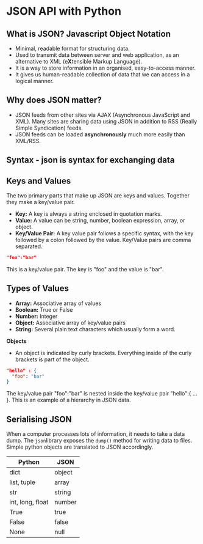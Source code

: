 # JSON API with Python 

## What is JSON? Javascript Object Notation 
- Minimal, readable format for structuring data.
- Used to transmit data between server and web application, as an alternative to XML (e**X**tensible Markup Language).
- It is a way to store information in an organised, easy-to-access manner.
- It gives us human-readable collection of data that we can access in a logical manner. 

## Why does JSON matter?

- JSON feeds from other sites via AJAX (Asynchronous JavaScript and XML). Many sites are sharing data using JSON in addition to RSS (Really Simple Syndication) feeds.
- JSON feeds can be loaded **asynchronously** much more easily than XML/RSS.

## Syntax - json is syntax for exchanging data

## Keys and Values 
The two primary parts that make up JSON are keys and values. 
Together they make a key/value pair. 

- **Key:** A key is always a string enclosed in quotation marks.
- **Value:** A value can be string, number, boolean expression, array, or object.
- **Key/Value Pair:** A key value pair follows a specific syntax, with the key followed by a colon followed by the value. Key/Value pairs are comma separated.

```json
"foo":"bar"
```
This is a key/value pair. The key is "foo" and the value is "bar".

## Types of Values
- **Array:** Associative array of values
- **Boolean:** True or False
- **Number:** Integer
- **Object:** Associative array of key/value pairs
- **String:** Several plain text characters which usually form a word.

**Objects**
- An object is indicated by curly brackets. Everything inside of the curly brackets is part of the object. 

```json
"hello" : {
  "foo": "bar"
}
```
The key/value pair "foo":"bar" is nested inside the key/value pair "hello":{ ... }. This is an example of a hierarchy in JSON data.

## Serialising JSON
When a computer processes lots of information, it needs to take a data dump. The `json`library exposes the `dump()` method for writing data to files.
Simple python objects are translated to JSON accordingly. 

**Python**|**JSON**
--------|-------
dict|object
list, tuple|array
str|string
int, long, float|number
True| true
False|false
None|null
